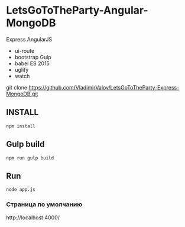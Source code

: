 # LetsGoToTheParty-Angular-MongoDB


Express
AngularJS
* ui-route
* bootstrap
Gulp
* babel ES 2015
* uglify
* watch

git clone https://github.com/VladimirValov/LetsGoToTheParty-Express-MongoDB.git


## INSTALL
`npm install`

## Gulp build
`npm run gulp build`

## Run
`node app.js`

### Страница по умолчанию
http://localhost:4000/

